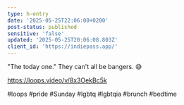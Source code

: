 ```yaml
---
type: h-entry
date: '2025-05-25T22:06:00+0200'
post-status: published
sensitive: 'false'
updated: '2025-05-25T20:06:08.803Z'
client_id: 'https://indiepass.app/'
---
```

"The today one." They can't all be bangers. 😅

https://loops.video/v/8x3OekBc5k

#loops #pride #Sunday #lgbtq #lgbtqia #brunch #bedtime

